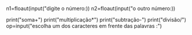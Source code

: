 n1=floaut(input("digite o número:))
n2=floaut(input("o outro número:))

print("soma+")
print("multiplicação*")
print("subtração-")
print("divisão/")
op=input("escolha um dos caracteres em frente das palavras :")




